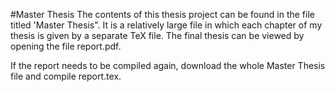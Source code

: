 #Master Thesis
The contents of this thesis project can be found in the file titled 'Master Thesis". It is a relatively large file in which each chapter of my thesis is given by a separate TeX file. The final thesis can be viewed by opening the file report.pdf.

If the report needs to be compiled again, download the whole Master Thesis file and compile report.tex.  
